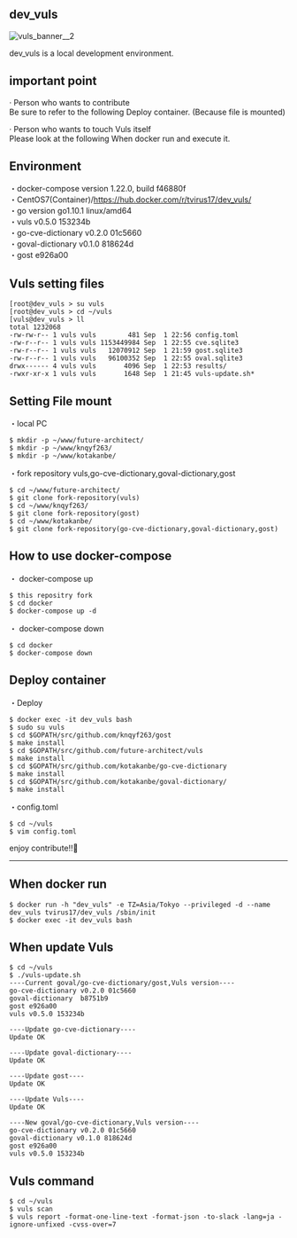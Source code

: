 ## dev_vuls

![vuls_banner__2](https://user-images.githubusercontent.com/5633085/44946049-49397b80-ae2f-11e8-83a1-80c81dd708a8.png)

dev_vuls is a local development environment.  

## important point

· Person who wants to contribute  
Be sure to refer to the following Deploy container. (Because file is mounted)  

· Person who wants to touch Vuls itself  
Please look at the following When docker run and execute it.  

## Environment
・docker-compose version 1.22.0, build f46880f  
・CentOS7(Container)/https://hub.docker.com/r/tvirus17/dev_vuls/  
・go version go1.10.1 linux/amd64  
・vuls v0.5.0 153234b    
・go-cve-dictionary v0.2.0 01c5660  
・goval-dictionary v0.1.0 818624d  
・gost e926a00  

## Vuls setting files
```
[root@dev_vuls > su vuls
[root@dev_vuls > cd ~/vuls
[vuls@dev_vuls > ll
total 1232068
-rw-rw-r-- 1 vuls vuls        481 Sep  1 22:56 config.toml
-rw-r--r-- 1 vuls vuls 1153449984 Sep  1 22:55 cve.sqlite3
-rw-r--r-- 1 vuls vuls   12070912 Sep  1 21:59 gost.sqlite3
-rw-r--r-- 1 vuls vuls   96100352 Sep  1 22:55 oval.sqlite3
drwx------ 4 vuls vuls       4096 Sep  1 22:53 results/
-rwxr-xr-x 1 vuls vuls       1648 Sep  1 21:45 vuls-update.sh*
```

## Setting File mount

・local PC  
```
$ mkdir -p ~/www/future-architect/
$ mkdir -p ~/www/knqyf263/
$ mkdir -p ~/www/kotakanbe/
```

・fork repository vuls,go-cve-dictionary,goval-dictionary,gost
```
$ cd ~/www/future-architect/
$ git clone fork-repository(vuls)
$ cd ~/www/knqyf263/
$ git clone fork-repository(gost)
$ cd ~/www/kotakanbe/
$ git clone fork-repository(go-cve-dictionary,goval-dictionary,gost)
```

## How to use docker-compose

・ docker-compose up  
```
$ this repositry fork
$ cd docker
$ docker-compose up -d
```

・ docker-compose down  
```
$ cd docker
$ docker-compose down
```

## Deploy container

・Deploy

```
$ docker exec -it dev_vuls bash
$ sudo su vuls
$ cd $GOPATH/src/github.com/knqyf263/gost
$ make install
$ cd $GOPATH/src/github.com/future-architect/vuls
$ make install
$ cd $GOPATH/src/github.com/kotakanbe/go-cve-dictionary
$ make install
$ cd $GOPATH/src/github.com/kotakanbe/goval-dictionary/
$ make install
```
・config.toml
```
$ cd ~/vuls
$ vim config.toml
```

enjoy contribute!!🤩

----

## When docker run

```
$ docker run -h "dev_vuls" -e TZ=Asia/Tokyo --privileged -d --name dev_vuls tvirus17/dev_vuls /sbin/init
$ docker exec -it dev_vuls bash
```

## When update Vuls

```
$ cd ~/vuls
$ ./vuls-update.sh
----Current goval/go-cve-dictionary/gost,Vuls version----
go-cve-dictionary v0.2.0 01c5660
goval-dictionary  b8751b9
gost e926a00
vuls v0.5.0 153234b

----Update go-cve-dictionary----
Update OK

----Update goval-dictionary----
Update OK

----Update gost----
Update OK

----Update Vuls----
Update OK

----New goval/go-cve-dictionary,Vuls version----
go-cve-dictionary v0.2.0 01c5660
goval-dictionary v0.1.0 818624d
gost e926a00
vuls v0.5.0 153234b

```

## Vuls command
```
$ cd ~/vuls
$ vuls scan
$ vuls report -format-one-line-text -format-json -to-slack -lang=ja -ignore-unfixed -cvss-over=7
```